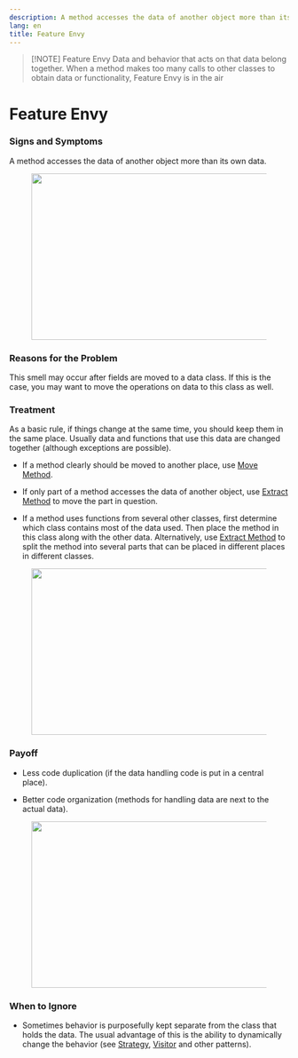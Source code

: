 ```yaml
---
description: A method accesses the data of another object more than its own data.
lang: en
title: Feature Envy
---
```


> [!NOTE] Feature Envy
> Data and behavior that acts on that data belong together. When a method makes too many calls to other classes to obtain data or functionality, Feature Envy is in the air

# Feature Envy

### Signs and Symptoms

A method accesses the data of another object more than its own data.

<figure class="image">
<img
src="https://refactoring.guru/images/refactoring/content/smells/feature-envy-01.png?id=f520a24562e3f4b7848eca94792c329f"
srcset="https://refactoring.guru/images/refactoring/content/smells/feature-envy-01-2x.png?id=4329322703e5af5b3ef7faefd17c4750 2x"
width="500" height="300" />
</figure>

### Reasons for the Problem

This smell may occur after fields are moved to a data class. If this is
the case, you may want to move the operations on data to this class as
well.

### Treatment

As a basic rule, if things change at the same time, you should keep them
in the same place. Usually data and functions that use this data are
changed together (although exceptions are possible).

-   If a method clearly should be moved to another place, use [Move
    Method](/move-method).

-   If only part of a method accesses the data of another object, use
    [Extract Method](/extract-method) to move the part in question.

-   If a method uses functions from several other classes, first
    determine which class contains most of the data used. Then place the
    method in this class along with the other data. Alternatively, use
    [Extract Method](/extract-method) to split the method into several
    parts that can be placed in different places in different classes.

<figure class="image">
<img
src="https://refactoring.guru/images/refactoring/content/smells/feature-envy-02.png?id=a90a3545498c7c22e605ceeb1f23d005"
srcset="https://refactoring.guru/images/refactoring/content/smells/feature-envy-02-2x.png?id=641faecaeb0d422232c0bcc6346352c5 2x"
loading="lazy" width="500" height="300" />
</figure>

### Payoff

-   Less code duplication (if the data handling code is put in a central
    place).

-   Better code organization (methods for handling data are next to the
    actual data).

<figure class="image">
<img
src="https://refactoring.guru/images/refactoring/content/smells/feature-envy-03.png?id=ea63eeab9eda1910348d0930c8592780"
srcset="https://refactoring.guru/images/refactoring/content/smells/feature-envy-03-2x.png?id=d8d24af45285db63e68560788e6240bc 2x"
loading="lazy" width="500" height="300" />
</figure>

### When to Ignore

-   Sometimes behavior is purposefully kept separate from the class that
    holds the data. The usual advantage of this is the ability to
    dynamically change the behavior (see
    [Strategy](/design-patterns/strategy),
    [Visitor](/design-patterns/visitor) and other patterns).
